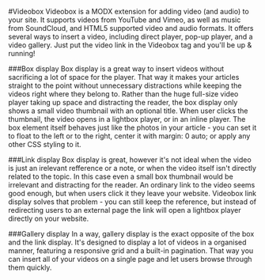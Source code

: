 #Videobox
Videobox is a MODX extension for adding video (and audio) to your site. It supports videos from YouTube and Vimeo, as well as music from SoundCloud, and HTML5 supported video and audio formats. It offers several ways to insert a video, including direct player, pop-up player, and a video gallery. Just put the video link in the Videobox tag and you'll be up & running!

###Box display
Box display is a great way to insert videos without sacrificing a lot of space for the player. That way it makes your articles straight to the point without unnecessary distractions while keeping the videos right where they belong to. Rather than the huge full-size video player taking up space and distracting the reader, the box display only shows a small video thumbnail with an optional title. When user clicks the thumbnail, the video opens in a lightbox player, or in an inline player. The box element itself behaves just like the photos in your article - you can set it to float to the left or to the right, center it with margin: 0 auto; or apply any other CSS styling to it.

###Link display
Box display is great, however it's not ideal when the video is just an irelevant refference or a note, or when the video itself isn't directly related to the topic. In this case even a small box thumbnail would be irrelevant and distracting for the reader. An ordinary link to the video seems good enough, but when users click it they leave your website. Videobox link display solves that problem - you can still keep the reference, but instead of redirecting users to an external page the link will open a lightbox player directly on your website.

###Gallery display
In a way, gallery display is the exact opposite of the box and the link display. It's designed to display a lot of videos in a organised manner, featuring a responsive grid and a built-in pagination. That way you can insert all of your videos on a single page and let users browse through them quickly.